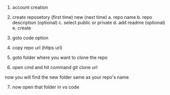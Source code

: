 1. account creation
2. create reposetory (first time) new (next time)
   a. repo name
   b. repo description (optional)
   c. select public or private
   d. add readme (optional)
   e. create

3. goto code option
4. copy repo url (https url)

5. goto folder where you want to clone the repo
6. open cmd and hit command git clone url

now you will find the new folder same as your repo's name

7. now open that folder in vs code
